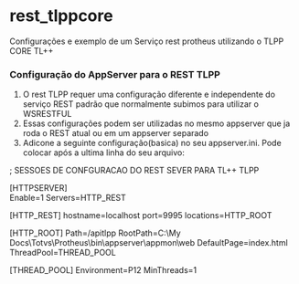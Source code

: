 # rest_tlppcore

 Configurações e exemplo de um Serviço rest protheus utilizando o TLPP CORE TL++

### Configuração do AppServer para o REST TLPP

1. O rest TLPP requer uma configuração diferente e independente do serviço REST padrão que normalmente subimos para utilizar o WSRESTFUL
2. Essas configurações podem ser utilizadas no mesmo appserver que ja roda o REST atual ou em um appserver separado
3. Adicone a seguinte configuração(basica) no seu appserver.ini. Pode colocar após a ultima linha do seu arquivo:


; SESSOES DE CONFGURACAO DO REST SEVER PARA TL++ TLPP

[HTTPSERVER]<br>
Enable=1
Servers=HTTP_REST


[HTTP_REST]
hostname=localhost
port=9995
locations=HTTP_ROOT

[HTTP_ROOT]
Path=/apitlpp
RootPath=C:\My Docs\Totvs\Protheus\bin\appserver\appmon\web
DefaultPage=index.html
ThreadPool=THREAD_POOL

[THREAD_POOL]
Environment=P12
MinThreads=1
